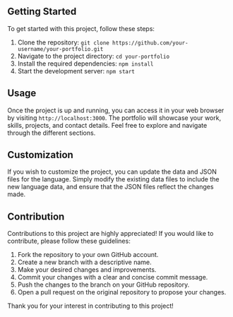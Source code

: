 ## Getting Started
To get started with this project, follow these steps:

1. Clone the repository: `git clone https://github.com/your-username/your-portfolio.git`
2. Navigate to the project directory: `cd your-portfolio`
3. Install the required dependencies: `npm install`
4. Start the development server: `npm start`

## Usage
Once the project is up and running, you can access it in your web browser by visiting `http://localhost:3000`. The portfolio will showcase your work, skills, projects, and contact details. Feel free to explore and navigate through the different sections.

## Customization
If you wish to customize the project, you can update the data and JSON files for the language. Simply modify the existing data files to include the new language data, and ensure that the JSON files reflect the changes made.

## Contribution
Contributions to this project are highly appreciated! If you would like to contribute, please follow these guidelines:

1. Fork the repository to your own GitHub account.
2. Create a new branch with a descriptive name.
3. Make your desired changes and improvements.
4. Commit your changes with a clear and concise commit message.
5. Push the changes to the branch on your GitHub repository.
6. Open a pull request on the original repository to propose your changes.

Thank you for your interest in contributing to this project!